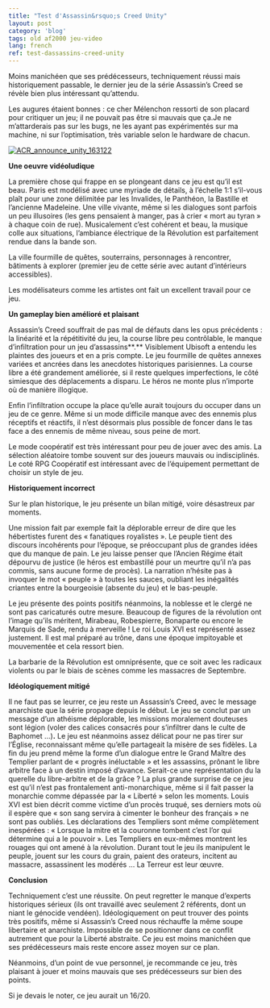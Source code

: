 ```yaml
---
title: "Test d'Assassin&rsquo;s Creed Unity"
layout: post
category: 'blog'
tags: old af2000 jeu-video
lang: french
ref: test-dassassins-creed-unity
---
```


Moins manichéen que ses prédécesseurs, techniquement réussi mais historiquement passable, le dernier jeu de la série Assassin’s Creed se révèle bien plus intéressant qu’attendu.

Les augures étaient bonnes : ce cher Mélenchon ressorti de son placard pour critiquer un jeu; il ne pouvait pas être si mauvais que ça.Je ne m’attarderais pas sur les bugs, ne les ayant pas expérimentés sur ma machine, ni sur l’optimisation, très variable selon le hardware de chacun.

[![ACR_announce_unity_163122](http://blog.enzosandre.fr/wp-content/uploads/2014/11/ACR_announce_unity_163122.jpg)](http://blog.enzosandre.fr/wp-content/uploads/2014/11/ACR_announce_unity_163122.jpg)

**Une oeuvre vidéoludique**

La première chose qui frappe en se plongeant dans ce jeu est qu’il est beau. Paris est modélisé avec une myriade de détails, à l’échelle 1:1 s’il-vous plaît pour une zone délimitée par les Invalides, le Panthéon, la Bastille et l’ancienne Madeleine. Une ville vivante, même si les dialogues sont parfois un peu illusoires (les gens pensaient à manger, pas à crier « mort au tyran » à chaque coin de rue). Musicalement c’est cohérent et beau, la musique colle aux situations, l’ambiance électrique de la Révolution est parfaitement rendue dans la bande son.

La ville fourmille de quêtes, souterrains, personnages à rencontrer, bâtiments à explorer (premier jeu de cette série avec autant d’intérieurs accessibles).

Les modélisateurs comme les artistes ont fait un excellent travail pour ce jeu.

**Un gameplay bien amélioré et plaisant**

Assassin’s Creed souffrait de pas mal de défauts dans les opus précédents : la linéarité et la répétitivité du jeu, la course libre peu contrôlable, le manque d’infiltration pour un jeu d’assassins**.** Visiblement Ubisoft a entendu les plaintes des joueurs et en a pris compte. Le jeu fourmille de quêtes annexes variées et ancrées dans les anecdotes historiques parisiennes. La course libre a été grandement améliorée, si il reste quelques imperfections, le côté simiesque des déplacements a disparu. Le héros ne monte plus n’importe où de manière illogique.

Enfin l’infiltration occupe la place qu’elle aurait toujours du occuper dans un jeu de ce genre. Même si un mode difficile manque avec des ennemis plus réceptifs et réactifs, il n’est désormais plus possible de foncer dans le tas face a des ennemis de même niveau, sous peine de mort.

Le mode coopératif est très intéressant pour peu de jouer avec des amis. La sélection aléatoire tombe souvent sur des joueurs mauvais ou indisciplinés. Le coté RPG Coopératif est intéressant avec de l’équipement permettant de choisir un style de jeu.

**Historiquement incorrect**

Sur le plan historique, le jeu présente un bilan mitigé, voire désastreux par moments.

Une mission fait par exemple fait la déplorable erreur de dire que les hébertistes furent des « fanatiques royalistes ». Le peuple tient des discours incohérents pour l’époque, se préoccupant plus de grandes idées que du manque de pain. Le jeu laisse penser que l’Ancien Régime était dépourvu de justice (le héros est embastillé pour un meurtre qu’il n’a pas commis, sans aucune forme de procès). La narration n’hésite pas à invoquer le mot « peuple » à toutes les sauces, oubliant les inégalités criantes entre la bourgeoisie (absente du jeu) et le bas-peuple.

Le jeu présente des points positifs néanmoins, la noblesse et le clergé ne sont pas caricaturés outre mesure. Beaucoup de figures de la révolution ont l’image qu’ils méritent, Mirabeau, Robespierre, Bonaparte ou encore le Marquis de Sade, rendu à merveille ! Le roi Louis XVI est représenté assez justement. Il est mal préparé au trône, dans une époque impitoyable et mouvementée et cela ressort bien.

La barbarie de la Révolution est omniprésente, que ce soit avec les radicaux violents ou par le biais de scènes comme les massacres de Septembre.

**Idéologiquement mitigé**

Il ne faut pas se leurrer, ce jeu reste un Assassin’s Creed, avec le message anarchiste que la série propage depuis le début. Le jeu se conclut par un message d’un athéisme déplorable, les missions moralement douteuses sont légion (voler des calices consacrés pour s’infiltrer dans le culte de Baphomet …)**.** Le jeu est néanmoins assez délicat pour ne pas tirer sur l’Église, reconnaissant même qu’elle partageait la misère de ses fidèles. La fin du jeu prend même la forme d’un dialogue entre le Grand Maître des Templier parlant de « progrès inéluctable » et les assassins, prônant le libre arbitre face à un destin imposé d’avance. Serait-ce une représentation du la querelle du libre-arbitre et de la grâce ? La plus grande surprise de ce jeu est qu’il n’est pas frontalement anti-monarchique, même si il fait passer la monarchie comme dépassée par la « Liberté » selon les moments. Louis XVI est bien décrit comme victime d’un procès truqué, ses derniers mots où il espère que « son sang servira à cimenter le bonheur des français » ne sont pas oubliés. Les déclarations des Templiers sont même complètement inespérées : « Lorsque la mitre et la couronne tombent c’est l’or qui détermine qui a le pouvoir ». Les Templiers en eux-mêmes montrent les rouages qui ont amené à la révolution. Durant tout le jeu ils manipulent le peuple, jouent sur les cours du grain, paient des orateurs, incitent au massacre, assassinent les modérés … La Terreur est leur œuvre.

**Conclusion**

Techniquement c’est une réussite. On peut regretter le manque d’experts historiques sérieux (ils ont travaillé avec seulement 2 référents, dont un niant le génocide vendéen). Idéologiquement on peut trouver des points très positifs, même si Assassin’s Creed nous réchauffe la même soupe libertaire et anarchiste. Impossible de se positionner dans ce conflit autrement que pour la Liberté abstraite. Ce jeu est moins manichéen que ses prédécesseurs mais reste encore assez moyen sur ce plan.

Néanmoins, d’un point de vue personnel, je recommande ce jeu, très plaisant à jouer et moins mauvais que ses prédécesseurs sur bien des points.

Si je devais le noter, ce jeu aurait un 16/20.